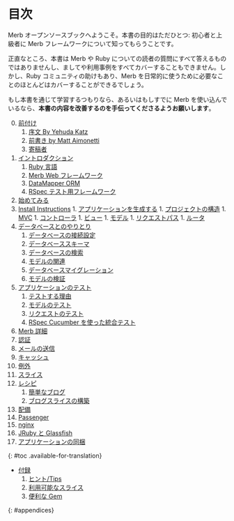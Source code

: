# 目次

<div id="intro" class=".available-for-translation">
	<p>Merb オープンソースブックへようこそ。本書の目的はただひとつ: 初心者と上級者に Merb フレームワークについて知ってもらうことです。</p>
	<p>正直なところ、本書は Merb や Ruby についての読者の質問にすべて答えるものではありませんし、ましてや利用事例をすべてカバーすることもできません。しかし、Ruby コミュニティの助けもあり、Merb を日常的に使うために必要なことのほとんどはカバーすることができるでしょう。</p>
	<p>もし本書を通じて学習するつもりなら、あるいはもしすでに Merb を使い込んでいるなら、<strong>本書の内容を改善するのを手伝ってくださるようお願いします</strong>。</p>
</div>

0. [前付け](/front-matter)
	1. [序文 By Yehuda Katz](/front-matter/foreword)
	2. [前書き by Matt Aimonetti](/front-matter/preface)
	3. [寄稿者](/front-matter/contributors)
1. [イントロダクション](/introduction)
	1. [Ruby 言語](/introduction/ruby)
	2. [Merb Web フレームワーク](/introduction/merb)
	3. [DataMapper ORM](/introduction/datamapper)
	4. [RSpec テスト用フレームワーク](/introduction/rspec)
2. [始めてみる](/getting-started)
  1. [Install Instructions](/getting-started/install-instructions)
	1. [アプリケーションを生成する](/getting-started/generate-an-application)
	1. [プロジェクトの構造](/getting-started/project-structure)
	1. [MVC](/getting-started/mvc)
	1. [コントローラ](/getting-started/controllers)
	1. [ビュー](/getting-started/views)
	1. [モデル](/getting-started/models)
	1. [リクエストパス](/getting-started/request-path)
	1. [ルータ](/getting-started/router)
3. [データベースとのやりとり](/interacting-with-the-database)
	1. [データベースの接続設定](/interacting-with-the-database/dm-setting-up)
	1. [データベーススキーマ](/interacting-with-the-database/dm-schema)
	1. [データベースの検索](/interacting-with-the-database/dm-queries)
	1. [モデルの関連](/interacting-with-the-database/dm-relationships)
	1. [データベースマイグレーション](/interacting-with-the-database/dm-migrations)
	1. [モデルの検証](/interacting-with-the-database/dm-validations)
4. [アプリケーションのテスト](/testing-your-application)
	1. [テストする理由](/testing-your-application/why)
	1. [モデルのテスト](/testing-your-application/models)
	1. [リクエストのテスト](/testing-your-application/requests)
	1. [RSpec Cucumber を使った統合テスト](/testing-your-application/cucumber)
5. [Merb 詳細](/merb-more)
  1. [認証](/merb-more/authentication)
  1. [メールの送信](/merb-more/mailer)
  1. [キャッシュ](/merb-more/caching)
  1. [例外](/merb-more/exceptions)
  1. [スライス](/merb-more/slices)
6. [レシピ](/recipes)
	1. [簡単なブログ](/recipes/simple-blog)
	1. [ブログスライスの構築](/recipes/blog-slice)
7. [配備](/deployment)
  1. [Passenger](/deployment/passenger)
  1. [nginx](/deployment/nginx)
  1. [JRuby と Glassfish](/deployment/jruby)
  1. [アプリケーションの同梱](/deployment/bundle)

{: #toc .available-for-translation}

* [付録](/appendix)
  1. [ヒント/Tips](/appendix/hints-tips)
  1. [利用可能なスライス](/appendix/slices)
  1. [便利な Gem](/appendix/gems)

{: #appendices}
